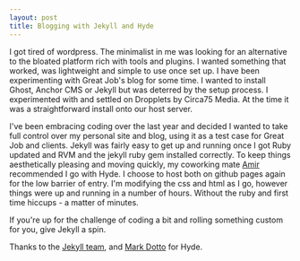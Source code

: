 ```yaml
---
layout: post
title: Blogging with Jekyll and Hyde
---
```


I got tired of wordpress.  The minimalist in me was looking for an alternative to the bloated platform rich with tools and plugins.  I wanted something that worked, was lightweight and simple to use once set up.  I have been experimenting with Great Job's blog for some time.  I wanted to install Ghost, Anchor CMS or Jekyll but was deterred by the setup process.  I experimented with and settled on Dropplets by Circa75 Media.  At the time it was a straightforward install onto our host server.

I've been embracing coding over the last year and decided I wanted to take full control over my personal site and blog, using it as a test case for Great Job and clients.  Jekyll was fairly easy to get up and running once I got Ruby updated and RVM and the jekyll ruby gem installed correctly.  To keep things aesthetically pleasing and moving quickly, my coworking mate <a href="http://www.amirrajan.net">Amir</a> recommended I go with Hyde.  I choose to host both on github pages again for the low barrier of entry.  I'm modifying the css and html as I go, however things were up and running in a number of hours.  Without the ruby and first time hiccups - a matter of minutes.

If you're up for the challenge of coding a bit and rolling something custom for you, give Jekyll a spin.

Thanks to the <a href="https://github.com/jekyll">Jekyll team</a>, and <a href="http://markdotto.com/">Mark Dotto</a> for Hyde.

